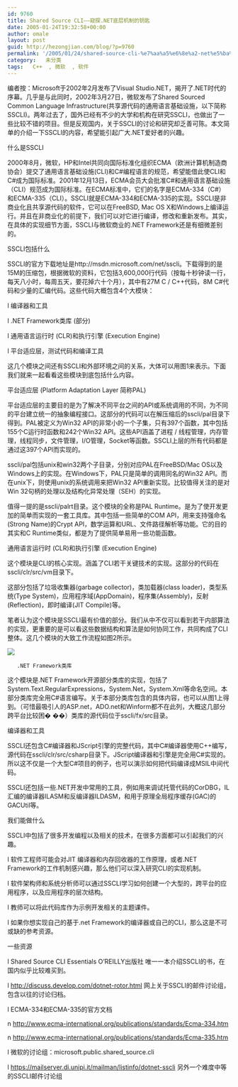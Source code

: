 ```yaml
---
id: 9760
title: Shared Source CLI——窥探.NET底层机制的钥匙
date: 2005-01-24T19:32:58+00:00
author: omale
layout: post
guid: http://hezongjian.com/blog/?p=9760
permalink: '/2005/01/24/shared-source-cli-%e7%aa%a5%e6%8e%a2-net%e5%ba%95%e5%b1%82%e6%9c%ba%e5%88%b6%e7%9a%84%e9%92%a5%e5%8c%99/'
category:   未分类
tags:   C++  , 微软  , 软件
---
```

编者按：Microsoft于2002年2月发布了Visual Studio.NET，揭开了.NET时代的序幕。几乎是与此同时，2002年3月27日，微软发布了Shared Sourced Common Language Infrastructure(共享源代码的通用语言基础设施，以下简称SSCLI)。两年过去了，国外已经有不少的大学和机构在研究SSCLI，也做出了一些比较不错的项目。但是反观国内，关于SSCLI的讨论和研究却乏善可陈。本文简单的介绍一下SSCLI的内容，希望能引起广大.NET爱好者的兴趣。

 

什么是SSCLI

 

2000年8月，微软，HP和Intel共同向国际标准化组织ECMA（欧洲计算机制造商协会）提交了通用语言基础设施(CLI)和C#编程语言的规范，希望能借此使CLI和C#成为国际标准。2001年12月13日，ECMA会员大会批准C#和通用语言基础设施（CLI）规范成为国际标准。在ECMA标准中，它们的名字是ECMA-334（C#）和ECMA-335（CLI）。SSCLI就是ECMA-334和ECMA-335的实现。SSCLI是非商业化且共享源代码的软件，它可以在FreeBSD, Mac OS X和Windows上编译运行。并且在非商业化的前提下，我们可以对它进行编译，修改和重新发布。其实，在具体的实现细节方面，SSCLI与微软商业的.NET Framework还是有细微差别的。

 

SSCLI包括什么

 

SSCLI的官方下载地址是http://msdn.microsoft.com/net/sscli。下载得到的是15M的压缩包，根据微软的资料，它包括3,600,000行代码（按每十秒钟读一行，每天八小时，每周五天，要花掉六十个月），其中有27M C / C++代码，8M C#代码和少量的汇编代码。这些代码大概包含4个大模块：

l         编译器和工具

l         .NET Framework类库 (部分)

l         通用语言运行时 (CLR)和执行引擎 (Execution Engine)

l         平台适应层，测试代码和编译工具

这几个模块之间还有SSCLI和外部环境之间的关系，大体可以用图1来表示。下面我们就来一起看看这些模块到底包括什么内容。

 

平台适应层 (Platform Adaptation Layer 简称PAL)

 

平台适应层的主要目的是为了解决不同平台之间的API或系统调用的不同，为不同的平台建立统一的抽象编程接口。这部分的代码可以在解压缩后的sscli/pal目录下得到。PAL被定义为Win32 API的非常小的一个子集，只有397个函数，其中包括155个C运行时函数和242个Win32 API。这些API涵盖了进程 / 线程管理，内存管理，线程同步，文件管理，I/O管理，Socket等函数。SSCLI上层的所有代码都是通过这397个API而实现的。

sscli/pal包括unix和win32两个子目录，分别对应PAL在FreeBSD/Mac OS以及Windows上的实现。在Windows下，PAL只是简单的调用同名的Win32 API。而在unix下，则使用unix的系统调用来把Win32 API重新实现。比较值得关注的是对Win 32句柄的处理以及结构化异常处理（SEH）的实现。

值得一提的是sscli/palrt目录。这个模块的全称是PAL Runtime。是为了使开发更加的简单而实现的一套工具库。其中包括一些简单的COM API，用来支持强命名(Strong Name)的Crypt API，数学运算和URL、文件路径解析等功能。它的目的其实和C Runtime类似，都是为了提供简单易用一些功能函数。

 

通用语言运行时 (CLR)和执行引擎 (Execution Engine)

 

这个模块是CLI的核心实现。涵盖了CLI若干关键技术的实现。这部分的代码在sscli/clr/src/vm目录下。

这部分包括了垃圾收集器(garbage collector)，类加载器(class loader)，类型系统(Type System)，应用程序域(AppDomain)，程序集(Assembly)，反射(Reflection)，即时编译(JIT Compile)等。

笔者认为这个模块是SSCLI最有价值的部分。我们从中不仅可以看到若干内部算法的实现，更重要的是可以看这些数据结构和算法是如何协同工作，共同构成了CLI整体。这几个模块的大致工作流程如图2所示。

<a href="http://images.blogcn.com/2005/1/24/10/omale,2005012419326.gif" target="_blank"><img border="0" onload="if(this.width>screen.width/2)this.width=screen.width/2;" src="http://images.blogcn.com/2005/1/24/10/omale,2005012419326.gif" /></a>

       .NET Framework类库

 

这个模块是.NET Framework开源部分类库的实现，包括了System.Text.RegularExpressions，System.Net，System.Xml等命名空间。本部分类库完全用C#语言编写。关于本部分类库包含的具体内容，也可以从图1上得到。（可惜最吸引人的ASP.net，ADO.net和Winform都不在此列，大概这几部分跨平台比较困� ��）类库的源代码位于sscli/fx/src目录。

 

编译器和工具

 

SSCLI还包含C#编译器和JScript引擎的完整代码，其中C#编译器使用C++编写，源代码在sscli/clr/src/csharp目录下。JScript编译器和引擎是完全用C#实现的。所以这不仅是一个大型C#项目的例子，也可以演示如何把代码编译成MSIL中间代码。

SSCLI还包括一些.NET开发中常用的工具，例如用来调试托管代码的CorDBG，IL汇编的编译器ILASM和反编译器ILDASM，和用于原理全局程序缓存(GAC)的GACUtil等。

 

我们能做什么

 

SSCLI中包括了很多开发编程以及相关的技术，在很多方面都可以引起我们的兴趣。

l         软件工程师可能会对JIT 编译器和内存回收器的工作原理，或者.NET Framework的工作机制感兴趣，那么他们可以深入研究CLI的实现机制。

l         软件架构师和系统分析师可以通过SSCLI学习如何创建一个大型的，跨平台的应用程序，以及应用程序的层次结构。

l         教师可以将此代码库作为示例开发相关的主题课件。

l         如果你想实现自己的基于.net Framework的编译器或自己的CLI，那么这是不可或缺的参考资源。

 

一些资源

l         Shared Source CLI Essentials   O&rsquo;REILLY出版社  唯一一本介绍SSCLI的书，在国内似乎比较难买到。

l         http://discuss.develop.com/dotnet-rotor.html 网上关于SSCLI的邮件讨论组，包含以往的讨论归档。

l         ECMA-334和ECMA-335的官方文档

n         http://www.ecma-international.org/publications/standards/Ecma-334.htm

n         http://www.ecma-international.org/publications/standards/Ecma-335.htm

l         微软的讨论组：microsoft.public.shared_source.cli

l         https://mailserver.di.unipi.it/mailman/listinfo/dotnet-sscli 另外一个难度中等的SSCLI邮件讨论组
	  
</a>